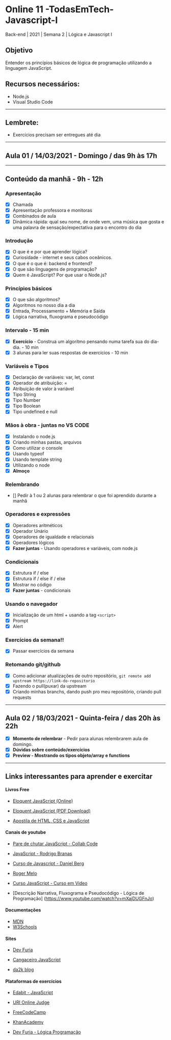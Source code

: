 # Online 11 -TodasEmTech- Javascript-I

 Back-end | 2021 | Semana 2 | Lógica e Javascript I

## Objetivo
Entender os princípios básicos de lógica de programação utilizando a linguagem JavaScript.

## Recursos necessários:
- Node.js
- Visual Studio Code
---

## Lembrete:
- Exercícios precisam ser entregues até dia

---
## Aula 01 / 14/03/2021 - Domingo / das 9h às 17h
---
## Conteúdo da manhã - 9h - 12h

### Apresentação
- [x] Chamada
- [x] Apresentação professora e monitoras
- [x] Combinados de aula
- [x] Dinâmica rápida: qual seu nome, de onde vem, uma música que gosta e uma palavra de sensação/expectativa para o encontro do dia 

### Introdução  
- [x] O que é e por que aprender lógica?
- [x] Curiosidade - internet e seus cabos oceânicos.
- [x] O que é o que é: backend e frontend?
- [x] O que são línguagens de programação?   
- [x] Quem é JavaScript? Por que usar o Node.js? 

### Princípios básicos
- [x] O que são algoritmos?
- [x] Algoritmos no nosso dia a dia
- [x] Entrada, Processamento + Memória e Saída
- [x] Lógica narrativa, fluxograma e pseudocódigo  
### Intervalo - 15 min
- [x] **Exercício** - Construa um algoritmo pensando numa tarefa sua do dia-dia. - 10 min
- [x] 3 alunas para ler suas respostas de exercícios - 10 min

### Variáveis e Tipos
- [x] Declaração de variáveis: var, let, const
- [x] Operador de atribuição:  =
- [x] Atribuição de valor à variável
- [x] Tipo String
- [x] Tipo Number
- [x] Tipo Boolean
- [x] Tipo undefined e null

### Mãos à obra - juntas no VS CODE
- [x] Instalando o node.js
- [x] Criando minhas pastas, arquivos
- [x] Como utilizar o console
- [x] Usando typeof
- [x] Usando template string
- [x] Utilizando o node
- [x] **Almoço**

### Relembrando
- [] Pedir à 1 ou 2 alunas para relembrar o que foi aprendido durante a manhã

### Operadores e expressões
- [x] Operadores aritméticos 
- [x] Operador Unário
- [x] Operadores de igualdade e relacionais
- [x] Operadores lógicos  
- [x] **Fazer juntas** - Usando operadores e variáveis, com node.js  

### Condicionais 
- [x] Estrutura if / else
- [x] Estrutura if / else if / else
- [x] Mostrar no código 
- [x] **Fazer juntas** - condicionais

### Usando o navegador 
- [x] Inicialização de um html + usando a tag `<script>` 
- [x] Prompt
- [x] Alert

### Exercícios da semana!!
- [x] Passar exercícios da semana

### Retomando git/github
- [x] Como adicionar atualizações de outro repositório, `git remote add upstream https://link-do-repositorio`
- [x] Fazendo o pull(puxar) da upstream
- [x] Criando minhas branchs, dando push pro meu repositório, criando pull requests

---

## Aula 02 / 18/03/2021 - Quinta-feira / das 20h às 22h

- [x] **Momento de relembrar** - Pedir para alunas relembrarem aula de domingo. 
- [x] **Dúvidas sobre conteúdo/exercícios**
- [x] **Preview - Mostrando os tipos objeto/array e functions**

---


## Links interessantes para aprender e exercitar

#### Livros Free

- [Eloquent JavaScript (Online) ](https://braziljs.github.io/eloquente-javascript/)

- [Eloquent JavaScript (PDF Download)](https://github.com/braziljs/eloquente-javascript/blob/master/pdf/livro.pdf)

- [Apostila de HTML, CSS e JavaScript](https://www.caelum.com.br/apostila/apostila-html-css-javascript.pdf)


#### Canais de youtube

- [Pare de chutar JavaScript - Collab Code](https://www.youtube.com/watch?v=RrwkYVHxotk&-list=PLirko8T4cEmyQagmRU6f9HCMTpL6Qk2I8)

- [JavaScript -  Rodrigo Branas](https://www.youtube.com/watch?v=093dIOCNeIc&list=PLQCmSnNFVYnT1-oeDOSBnt164802rkegc)

- [Curso de Javascript - Daniel Berg](https://www.youtube.com/watch?v=pL9nX6Ac2Lc&list=PLbV6TI03ZWYVP6EByYoUxZJeZaqitHi9r)

- [Roger Melo](https://www.youtube.com/channel/UCmjDevp9Y8r-qi-xueD3Izg)

- [Curso JavaScript - Curso em Video](https://www.cursoemvideo.com/course/javascript/)

- [Descrição Narrativa, Fluxograma e Pseudocódigo - Lógica de Programação] (https://www.youtube.com/watch?v=mXajDUGFnJo)

#### Documentações

- [MDN](https://developer.mozilla.org/pt-BR/docs/Web/JavaScript)
- [W3Schools](https://www.w3schools.com/js/default.asp)

#### Sites 

- [Dev Furia ](http://devfuria.com.br/javascript/)

- [Cangaceiro JavaScript](http://cangaceirojavascript.com.br/)

- [da2k blog](https://blog.da2k.com.br/categories/javascript/)

#### Plataformas de exercícios

- [Edabit - JavaScript](https://edabit.com/challenges/javascript)

- [URI Online Judge](https://www.urionlinejudge.com.br/judge/pt/login?redirect=%2Fpt)

- [FreeCodeCamp](https://www.freecodecamp.org/ )

- [KhanAcademy](https://www.khanacademy.org/computing/computer-programming)

- [Dev Furia - Lógica Programação](http://devfuria.com.br/logica-de-programacao/)

